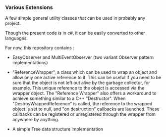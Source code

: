### **Various Extensions**

A few simple general utility classes that can be used in probably any project.

Though the present code is in c#, it can be easily converted to other languages.

For now, this repository contains :

- EasyObserver and MultiEventObserver (two variant Observer pattern implementations)

- "ReferenceWrapper", a class which can be used to wrap an object and allow only one active reference to it.
This can be useful if you need to be sure that the object is not left out alive by the garbage collector, for example.
This unique reference to the obejct is accessed via the wrapper object. The "Reference Wrapper" also offers a workaround to achieve something similar to a C++ "Destructor".
When "DestroyWrappedReference" is called, the reference to the wrapped object is set to null, and "on destruction" callbacks are launched. These callbacks can be registered or unregistered through the wrapper from anywhere by anything.  

- A simple Tree data structure implementation
